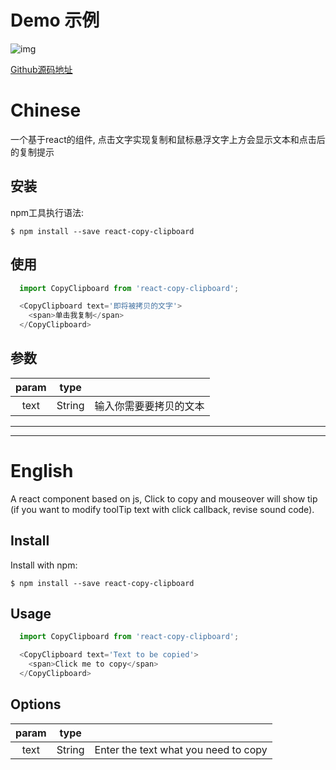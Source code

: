 # Demo 示例
![img](https://img-blog.csdnimg.cn/20200826180047477.png?x-oss-process=image/watermark,type_ZmFuZ3poZW5naGVpdGk,shadow_10,text_aHR0cHM6Ly9ibG9nLmNzZG4ubmV0L3FxXzQwMjU5NjQx,size_16,color_FFFFFF,t_70#pic_center)  
  
[Github源码地址](https://github.com/kangaroo711/react-copy-clipboard)

# Chinese
一个基于react的组件, 点击文字实现复制和鼠标悬浮文字上方会显示文本和点击后的复制提示

## 安装
npm工具执行语法:
```
$ npm install --save react-copy-clipboard
```

## 使用
``` javascript
  import CopyClipboard from 'react-copy-clipboard';

  <CopyClipboard text='即将被拷贝的文字'>
    <span>单击我复制</span>
  </CopyClipboard>
```

## 参数
| param |  type  |                        |
| :---: | :----: | :--------------------- |
| text  | String | 输入你需要要拷贝的文本 |  
  

***  
***  


# English
A react component based on js, Click to copy and mouseover will show tip (if you want to modify toolTip text with click callback, revise sound code).

## Install
Install with npm:

```
$ npm install --save react-copy-clipboard
```

## Usage
``` javascript
  import CopyClipboard from 'react-copy-clipboard';

  <CopyClipboard text='Text to be copied'>
    <span>Click me to copy</span>
  </CopyClipboard>
```

## Options
| param |  type  |                                      |
| :---: | :----: | :----------------------------------- |
| text  | String | Enter the text what you need to copy |


